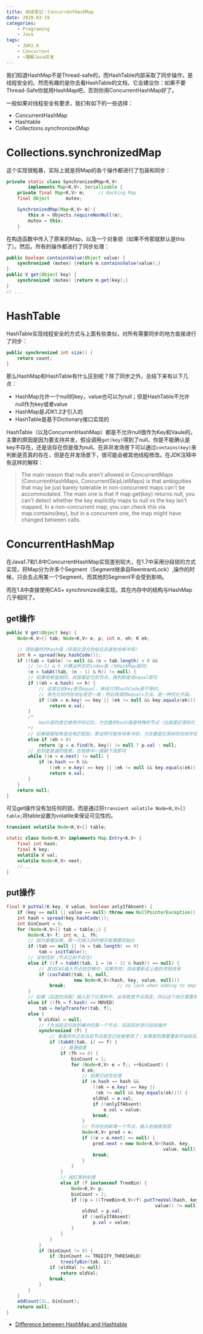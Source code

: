 ```yaml
---
title: 阅读笔记：ConcurrentHashMap
date: 2020-03-19
categories:  
    - Programing
    - Java
tags:
    - JDK1.8
    - Concurrent
    - ~理解Java并发
---
```

我们知道HashMap不是Thread-safe的，而HashTable内部采取了同步操作，是线程安全的。然而有趣的是你去看HashTable的文档，它会建议你：如果不要Thread-Safe你就用HashMap吧，否则你用ConcurrentHashMap好了。

一般如果对线程安全有要求，我们有如下的一些选择：

* ConcurrentHashMap
* Hashtable
* Collections.synchronizedMap

<!-- more -->

# Collections.synchronizedMap

这个实现很粗暴，实际上就是将Map的各个操作都进行了包装和同步：

```java
private static class SynchronizedMap<K,V>
        implements Map<K,V>, Serializable {
    private final Map<K,V> m;     // Backing Map
    final Object      mutex;  

    SynchronizedMap(Map<K,V> m) {
        this.m = Objects.requireNonNull(m);
        mutex = this;
    }
```

在构造函数中传入了原来的Map，以及一个对象锁（如果不传那就默认是this了）。然后，所有的操作都进行了同步处理：

```java
public boolean containsValue(Object value) {
    synchronized (mutex) {return m.containsValue(value);}
}
public V get(Object key) {
    synchronized (mutex) {return m.get(key);}
}
// ...
```

# HashTable

HashTable实现线程安全的方式与上面有些类似，对所有需要同步的地方直接进行了同步：

```java
public synchronized int size() {
    return count;
}
```

那么HashMap和HashTable有什么区别呢？除了同步之外，总结下来有以下几点：

* HashMap允许一个null的key，value也可以为null；但是HashTable不允许null作为key或者value
* HashMap是JDK1.2才引入的
* HashTable是基于Dictionary接口实现的

HashTable（以及ConcurrentHashMap）都是不允许null值作为Key和Vaule的，主要的原因是因为要支持并发，假设调用`get(key)`得到了null，你是不能确认是key不存在，还是说存在但是值为null。在非并发场景下可以通过`contains(key)`来判断是否真的存在，但是在并发场景下，很可能会被其他线程修改。在JDK注释中有这样的解释：

> The main reason that nulls aren't allowed in ConcurrentMaps (ConcurrentHashMaps, ConcurrentSkipListMaps) is that ambiguities that may be just barely tolerable in non-concurrent maps can't be accommodated. The main one is that if map.get(key) returns null, you can't detect whether the key explicitly maps to null vs the key isn't mapped. In a non-concurrent map, you can check this via map.contains(key), but in a concurrent one, the map might have changed between calls.

# ConcurrentHashMap
在Java1.7和1.8中ConcurrentHashMap实现差别较大，在1.7中采用分段锁的方式实现，将Map分为许多个Segment（Segment继承自ReentrantLock）,操作的时候，只会去占用某一个Segment，而其他的Segment不会受到影响。

而在1.8中直接使用CAS+ synchronized来实现。其在内存中的结构与HashMap几乎相同了。

## get操作

```java
public V get(Object key) {
    Node<K,V>[] tab; Node<K,V> e, p; int n, eh; K ek;

    // 得到最终的hash值（将高位混合到低位去避免哈希冲突）
    int h = spread(key.hashCode());
    if ((tab = table) != null && (n = tab.length) > 0 &&
        // (n-1) & h 计算出所在的index值（与HashMap相同）
        (e = tabAt(tab, (n - 1) & h)) != null) { 
        // 如果哈希值相同，则直接定位到节点，再判断是否equal即可
        if ((eh = e.hash) == h) {                
            // 这里比较key是否equal，单纯只凭hashCode是不够的。
            // 首先比较内存地址是否一致；然后再调用equals方法，是一种优化手段。
            if ((ek = e.key) == key || (ek != null && key.equals(ek)))
                return e.val;
        }
        /*
            Hash值的首位被用作标记位，为负数的hash值是特殊的节点（也就是红黑树化了）
        */
        // 如果根据哈希值没有匹配到，那证明可能有哈希冲突，为负数是红黑树则在树中查找
        else if (eh < 0)                         
            return (p = e.find(h, key)) != null ? p.val : null;
        // 否则是普通的链表，在链表中一直朝下找即可
        while ((e = e.next) != null) {           
            if (e.hash == h &&
                ((ek = e.key) == key || (ek != null && key.equals(ek))))
                return e.val;
        }
    }
    return null;
}
```

可见get操作没有加任何的锁，而是通过将`transient volatile Node<K,V>[] table;`将table设置为volatile来保证可见性的。

```java
transient volatile Node<K,V>[] table;

static class Node<K,V> implements Map.Entry<K,V> {
    final int hash;
    final K key;
    volatile V val;
    volatile Node<K,V> next;
    //...
}
```

## put操作

```java
final V putVal(K key, V value, boolean onlyIfAbsent) {
    if (key == null || value == null) throw new NullPointerException();
    int hash = spread(key.hashCode());
    int binCount = 0;
    for (Node<K,V>[] tab = table;;) {
        Node<K,V> f; int n, i, fh;
        // 因为是懒加载，第一次插入的时候可能需要初始化
        if (tab == null || (n = tab.length) == 0)
            tab = initTable();
        // 没有找到（节点之前不存在）
        else if ((f = tabAt(tab, i = (n - 1) & hash)) == null) {
            // 尝试CAS插入节点到空桶中，如果失败，则会重新走上面的流程进来
            if (casTabAt(tab, i, null,
                         new Node<K,V>(hash, key, value, null)))
                break;                   // no lock when adding to empty bin
        }
        // 如果（后面的流程）插入到了红黑树中，会导致首节点改变，所以这个地方需要帮忙更改过来
        else if ((fh = f.hash) == MOVED)
            tab = helpTransfer(tab, f);
        else {
            V oldVal = null;
            // f为当前定位到的桶中的第一个节点，将其同步进行后续操作
            synchronized (f) {
                // 看看同步之前当前节点是否已经被更改了；如果是则需要重新开始轮回
                if (tabAt(tab, i) == f) {
                    // 普通链表
                    if (fh >= 0) {
                        binCount = 1;
                        for (Node<K,V> e = f;; ++binCount) {
                            K ek;
                            // 如果已经存在值
                            if (e.hash == hash &&
                                ((ek = e.key) == key ||
                                 (ek != null && key.equals(ek)))) {
                                oldVal = e.val;
                                if (!onlyIfAbsent)
                                    e.val = value;
                                break;
                            }
                            // 不存在则新增一个节点，插入到链表尾部
                            Node<K,V> pred = e;
                            if ((e = e.next) == null) {
                                pred.next = new Node<K,V>(hash, key,
                                                          value, null);
                                break;
                            }
                        }
                    }
                    // 按红黑树处理
                    else if (f instanceof TreeBin) {
                        Node<K,V> p;
                        binCount = 2;
                        if ((p = ((TreeBin<K,V>)f).putTreeVal(hash, key,
                                                       value)) != null) {
                            oldVal = p.val;
                            if (!onlyIfAbsent)
                                p.val = value;
                        }
                    }
                }
            }
            if (binCount != 0) {
                if (binCount >= TREEIFY_THRESHOLD)
                    treeifyBin(tab, i);
                if (oldVal != null)
                    return oldVal;
                break;
            }
        }
    }
    addCount(1L, binCount);
    return null;
}
```

* [Difference between HashMap and Hashtable](https://www.javatpoint.com/difference-between-hashmap-and-hashtable)